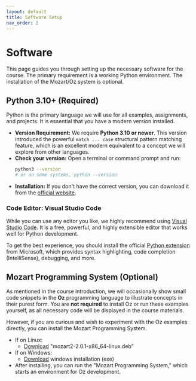 ```yaml
---
layout: default
title: Software Setup
nav_order: 2
---
```


# Software

This page guides you through setting up the necessary software for the course. The primary requirement is a working Python environment. The installation of the Mozart/Oz system is optional.

## Python 3.10+ (Required)

Python is the primary language we will use for all examples, assignments, and projects. It is essential that you have a modern version installed.

- **Version Requirement:** We require **Python 3.10 or newer**. This version introduced the powerful `match ... case` structural pattern matching feature, which is an excellent modern equivalent to a concept we will explore from other languages.
- **Check your version:** Open a terminal or command prompt and run:
    ```sh
    python3 --version
    # or on some systems, python --version
    ```
- **Installation:** If you don't have the correct version, you can download it from the [official website](https://www.python.org/downloads/).

### Code Editor: Visual Studio Code

While you can use any editor you like, we highly recommend using [Visual Studio Code](https://code.visualstudio.com/). It is a free, powerful, and highly extensible editor that works well for Python development.

To get the best experience, you should install the official [Python extension](https://marketplace.visualstudio.com/items?itemName=ms-python.python) from Microsoft, which provides syntax highlighting, code completion (IntelliSense), debugging, and more.

## Mozart Programming System (Optional)

As mentioned in the course introduction, we will occasionally show small code snippets in the **Oz** programming language to illustrate concepts in their purest form. You are **not required** to install Oz or run these examples yourself, as all necessary code will be displayed in the course materials.

However, if you are curious and wish to experiment with the Oz examples directly, you can install the Mozart Programming System.

- If on Linux:
    - [Download](https://github.com/mozart/mozart2/releases/) "mozart2-2.0.1-x86_64-linux.deb"
- If on Windows:
    - [Download](https://sourceforge.net/projects/mozart-oz/files/v2.0.1/) windows installation (exe)
- After installing, you can run the "Mozart Programming System," which starts an environment for Oz development.
